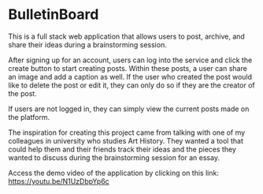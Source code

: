 # BulletinBoard

This is a full stack web application that allows users to post, archive, and share their ideas during a brainstorming session.

After signing up for an account, users can log into the service and click the create button to start creating posts. Within these posts, a user can share an image and add a caption as well. If the user who created the post would like to delete the post or edit it, they can only do so if they are the creator of the post.

If users are not logged in, they can simply view the current posts made on the platform. 

The inspiration for creating this project came from talking with one of my colleagues in university who studies Art History. They wanted a tool that could help them and their friends track their ideas and the pieces they wanted to discuss during the brainstorming session for an essay. 

Access the demo video of the application by clicking on this link: https://youtu.be/N1UzDbpYp6c



